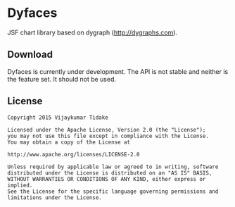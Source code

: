 # Dyfaces
JSF chart library based on dygraph (http://dygraphs.com).

## Download

Dyfaces is currently under development. The API is not stable and neither is the feature set. It should not be used.

## License
```
Copyright 2015 Vijaykumar Tidake

Licensed under the Apache License, Version 2.0 (the "License");
you may not use this file except in compliance with the License.
You may obtain a copy of the License at
	
http://www.apache.org/licenses/LICENSE-2.0
	
Unless required by applicable law or agreed to in writing, software
distributed under the License is distributed on an "AS IS" BASIS,
WITHOUT WARRANTIES OR CONDITIONS OF ANY KIND, either express or implied.
See the License for the specific language governing permissions and
limitations under the License.
```
